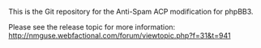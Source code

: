 This is the Git repository for the Anti-Spam ACP modification for phpBB3.

Please see the release topic for more information: http://nmguse.webfactional.com/forum/viewtopic.php?f=31&t=941
